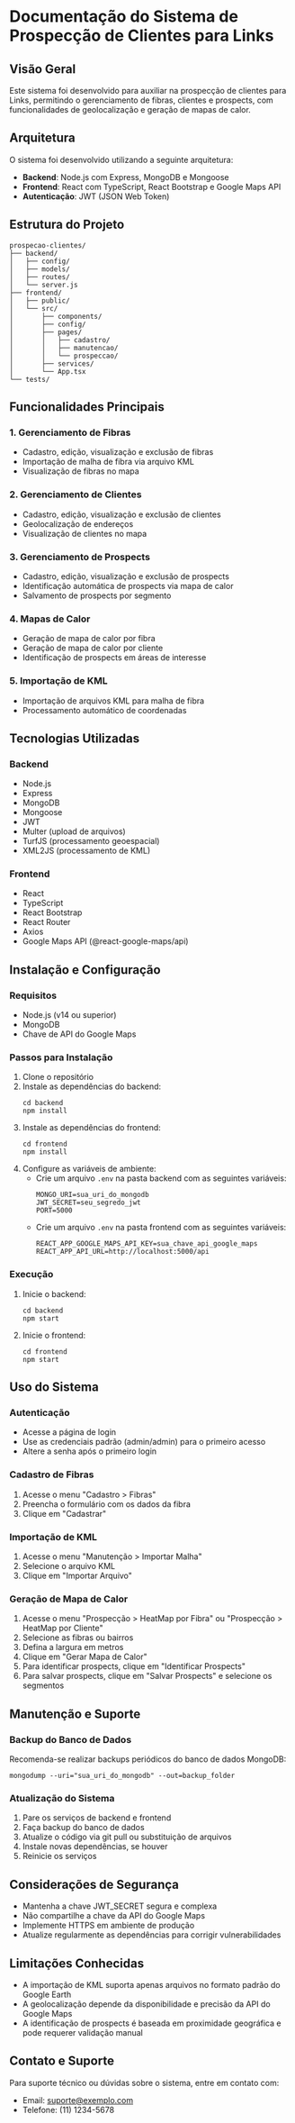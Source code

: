 # Documentação do Sistema de Prospecção de Clientes para Links

## Visão Geral

Este sistema foi desenvolvido para auxiliar na prospecção de clientes para Links, permitindo o gerenciamento de fibras, clientes e prospects, com funcionalidades de geolocalização e geração de mapas de calor.

## Arquitetura

O sistema foi desenvolvido utilizando a seguinte arquitetura:

- **Backend**: Node.js com Express, MongoDB e Mongoose
- **Frontend**: React com TypeScript, React Bootstrap e Google Maps API
- **Autenticação**: JWT (JSON Web Token)

## Estrutura do Projeto

```
prospecao-clientes/
├── backend/
│   ├── config/
│   ├── models/
│   ├── routes/
│   └── server.js
├── frontend/
│   ├── public/
│   └── src/
│       ├── components/
│       ├── config/
│       ├── pages/
│       │   ├── cadastro/
│       │   ├── manutencao/
│       │   └── prospeccao/
│       ├── services/
│       └── App.tsx
└── tests/
```

## Funcionalidades Principais

### 1. Gerenciamento de Fibras

- Cadastro, edição, visualização e exclusão de fibras
- Importação de malha de fibra via arquivo KML
- Visualização de fibras no mapa

### 2. Gerenciamento de Clientes

- Cadastro, edição, visualização e exclusão de clientes
- Geolocalização de endereços
- Visualização de clientes no mapa

### 3. Gerenciamento de Prospects

- Cadastro, edição, visualização e exclusão de prospects
- Identificação automática de prospects via mapa de calor
- Salvamento de prospects por segmento

### 4. Mapas de Calor

- Geração de mapa de calor por fibra
- Geração de mapa de calor por cliente
- Identificação de prospects em áreas de interesse

### 5. Importação de KML

- Importação de arquivos KML para malha de fibra
- Processamento automático de coordenadas

## Tecnologias Utilizadas

### Backend

- Node.js
- Express
- MongoDB
- Mongoose
- JWT
- Multer (upload de arquivos)
- TurfJS (processamento geoespacial)
- XML2JS (processamento de KML)

### Frontend

- React
- TypeScript
- React Bootstrap
- React Router
- Axios
- Google Maps API (@react-google-maps/api)

## Instalação e Configuração

### Requisitos

- Node.js (v14 ou superior)
- MongoDB
- Chave de API do Google Maps

### Passos para Instalação

1. Clone o repositório
2. Instale as dependências do backend:
   ```
   cd backend
   npm install
   ```
3. Instale as dependências do frontend:
   ```
   cd frontend
   npm install
   ```
4. Configure as variáveis de ambiente:
   - Crie um arquivo `.env` na pasta backend com as seguintes variáveis:
     ```
     MONGO_URI=sua_uri_do_mongodb
     JWT_SECRET=seu_segredo_jwt
     PORT=5000
     ```
   - Crie um arquivo `.env` na pasta frontend com as seguintes variáveis:
     ```
     REACT_APP_GOOGLE_MAPS_API_KEY=sua_chave_api_google_maps
     REACT_APP_API_URL=http://localhost:5000/api
     ```

### Execução

1. Inicie o backend:
   ```
   cd backend
   npm start
   ```
2. Inicie o frontend:
   ```
   cd frontend
   npm start
   ```

## Uso do Sistema

### Autenticação

- Acesse a página de login
- Use as credenciais padrão (admin/admin) para o primeiro acesso
- Altere a senha após o primeiro login

### Cadastro de Fibras

1. Acesse o menu "Cadastro > Fibras"
2. Preencha o formulário com os dados da fibra
3. Clique em "Cadastrar"

### Importação de KML

1. Acesse o menu "Manutenção > Importar Malha"
2. Selecione o arquivo KML
3. Clique em "Importar Arquivo"

### Geração de Mapa de Calor

1. Acesse o menu "Prospecção > HeatMap por Fibra" ou "Prospecção > HeatMap por Cliente"
2. Selecione as fibras ou bairros
3. Defina a largura em metros
4. Clique em "Gerar Mapa de Calor"
5. Para identificar prospects, clique em "Identificar Prospects"
6. Para salvar prospects, clique em "Salvar Prospects" e selecione os segmentos

## Manutenção e Suporte

### Backup do Banco de Dados

Recomenda-se realizar backups periódicos do banco de dados MongoDB:

```
mongodump --uri="sua_uri_do_mongodb" --out=backup_folder
```

### Atualização do Sistema

1. Pare os serviços de backend e frontend
2. Faça backup do banco de dados
3. Atualize o código via git pull ou substituição de arquivos
4. Instale novas dependências, se houver
5. Reinicie os serviços

## Considerações de Segurança

- Mantenha a chave JWT_SECRET segura e complexa
- Não compartilhe a chave da API do Google Maps
- Implemente HTTPS em ambiente de produção
- Atualize regularmente as dependências para corrigir vulnerabilidades

## Limitações Conhecidas

- A importação de KML suporta apenas arquivos no formato padrão do Google Earth
- A geolocalização depende da disponibilidade e precisão da API do Google Maps
- A identificação de prospects é baseada em proximidade geográfica e pode requerer validação manual

## Contato e Suporte

Para suporte técnico ou dúvidas sobre o sistema, entre em contato com:

- Email: suporte@exemplo.com
- Telefone: (11) 1234-5678
